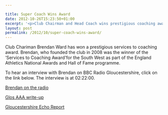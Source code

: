 ```yaml
---

title: Super Coach Wins Award
date: 2012-10-26T15:23:50+01:00
excerpt: '<p>Club Chairman and Head Coach wins prestigious coaching award - click on the link to see latest coverage...</p>'
layout: post
permalink: /2012/10/super-coach-wins-award/
---
```

Club Chariman Brendan Ward has won a prestigious services to coaching award. Brendan, who founded the club in 2008 was the winner of the &#8216;Services to Coaching Award'for the South West as part of the England Athletics National Awards and Hall of Fame programme.

To hear an interview with Brendan on BBC Radio Gloucestershire, click on the link below. The interview is at 02:22:00.

<a href="https://www.bbc.co.uk/programmes/p00zb9fh" target="_blank" rel="nofollow">Brendan on the radio</a>

<a href="https://www.glosaaa.org.uk/" target="_blank" rel="nofollow">Glos AAA write-up</a>

<a href="https://www.thisisgloucestershire.co.uk/Striders-coach-Ward-best-South-West/story-17208434-detail/story.html" target="_blank" rel="nofollow">Gloucestershire Echo Report</a>